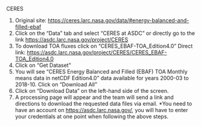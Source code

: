 CERES

1.	Original site: https://ceres.larc.nasa.gov/data/#energy-balanced-and-filled-ebaf
2.	Click on the “Data” tab and select “CERES at ASDC” or directly go to the link https://asdc.larc.nasa.gov/project/CERES
3.	To download TOA fluxes click on “CERES_EBAF-TOA_Edition4.0”
Direct link: https://asdc.larc.nasa.gov/project/CERES/CERES_EBAF-TOA_Edition4.0
4.	Click on “Get Dataset”
5.	You will see “CERES Energy Balanced and Filled (EBAF) TOA Monthly means data in netCDF Edition4.0” data available for years 2000-03 to 2018-10. Click on “Download All”
6.	Click on “Download Data” on the left-hand side of the screen.
7.	A processing page will appear and the team will send a link and directions to download the requested data files via email.
*You need to have an account on https://asdc.larc.nasa.gov/, you will have to enter your credentials at one point when following the above steps.

